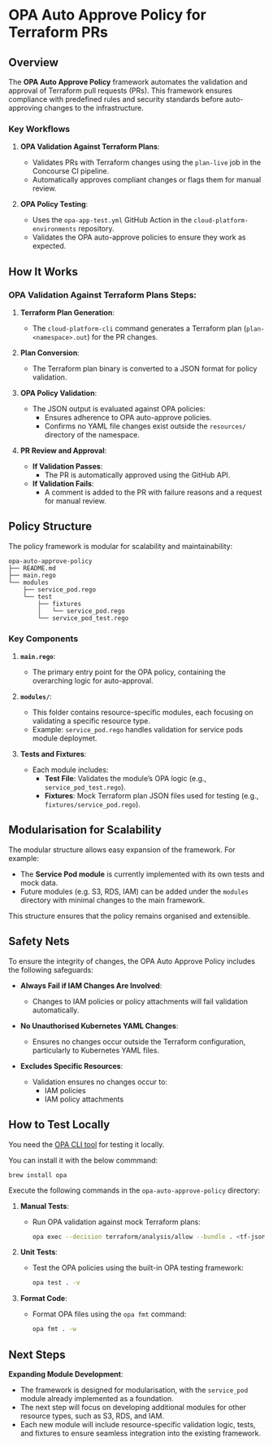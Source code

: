 # OPA Auto Approve Policy for Terraform PRs

## Overview

The **OPA Auto Approve Policy** framework automates the validation and approval of Terraform pull requests (PRs). This framework ensures compliance with predefined rules and security standards before auto-approving changes to the infrastructure.

### Key Workflows

1. **OPA Validation Against Terraform Plans**:

   - Validates PRs with Terraform changes using the `plan-live` job in the Concourse CI pipeline.
   - Automatically approves compliant changes or flags them for manual review.

2. **OPA Policy Testing**:
   - Uses the `opa-app-test.yml` GitHub Action in the `cloud-platform-environments` repository.
   - Validates the OPA auto-approve policies to ensure they work as expected.

## How It Works

### OPA Validation Against Terraform Plans Steps:

1. **Terraform Plan Generation**:

   - The `cloud-platform-cli` command generates a Terraform plan (`plan-<namespace>.out`) for the PR changes.

2. **Plan Conversion**:

   - The Terraform plan binary is converted to a JSON format for policy validation.

3. **OPA Policy Validation**:

   - The JSON output is evaluated against OPA policies:
     - Ensures adherence to OPA auto-approve policies.
     - Confirms no YAML file changes exist outside the `resources/` directory of the namespace.

4. **PR Review and Approval**:
   - **If Validation Passes**:
     - The PR is automatically approved using the GitHub API.
   - **If Validation Fails**:
     - A comment is added to the PR with failure reasons and a request for manual review.

## Policy Structure

The policy framework is modular for scalability and maintainability:

```
opa-auto-approve-policy
├── README.md
├── main.rego
└── modules
    ├── service_pod.rego
    └── test
        ├── fixtures
        │   └── service_pod.rego
        └── service_pod_test.rego
```

### Key Components

1. **`main.rego`**:

   - The primary entry point for the OPA policy, containing the overarching logic for auto-approval.

2. **`modules/`**:

   - This folder contains resource-specific modules, each focusing on validating a specific resource type.
   - Example: `service_pod.rego` handles validation for service pods module deploymet.

3. **Tests and Fixtures**:
   - Each module includes:
     - **Test File**: Validates the module’s OPA logic (e.g., `service_pod_test.rego`).
     - **Fixtures**: Mock Terraform plan JSON files used for testing (e.g., `fixtures/service_pod.rego`).

## Modularisation for Scalability

The modular structure allows easy expansion of the framework. For example:

- The **Service Pod module** is currently implemented with its own tests and mock data.
- Future modules (e.g. S3, RDS, IAM) can be added under the `modules` directory with minimal changes to the main framework.

This structure ensures that the policy remains organised and extensible.

## Safety Nets

To ensure the integrity of changes, the OPA Auto Approve Policy includes the following safeguards:

- **Always Fail if IAM Changes Are Involved**:

  - Changes to IAM policies or policy attachments will fail validation automatically.

- **No Unauthorised Kubernetes YAML Changes**:

  - Ensures no changes occur outside the Terraform configuration, particularly to Kubernetes YAML files.

- **Excludes Specific Resources**:
  - Validation ensures no changes occur to:
    - IAM policies
    - IAM policy attachments

## How to Test Locally

You need the [OPA CLI tool](https://www.openpolicyagent.org/docs/latest/cli/) for testing it locally. 

You can install it with the below commmand:

```
brew install opa
```

Execute the following commands in the `opa-auto-approve-policy` directory:

1. **Manual Tests**:

   - Run OPA validation against mock Terraform plans:
     ```bash
     opa exec --decision terraform/analysis/allow --bundle . <tf-json-filepath> --log-level info --log-format json-pretty
     ```

2. **Unit Tests**:

   - Test the OPA policies using the built-in OPA testing framework:
     ```bash
     opa test . -v
     ```

3. **Format Code**:
   - Format OPA files using the `opa fmt` command:
     ```bash
     opa fmt . -w
     ```

## Next Steps

**Expanding Module Development**:

- The framework is designed for modularisation, with the `service_pod` module already implemented as a foundation.
- The next step will focus on developing additional modules for other resource types, such as S3, RDS, and IAM.
- Each new module will include resource-specific validation logic, tests, and fixtures to ensure seamless integration into the existing framework.
